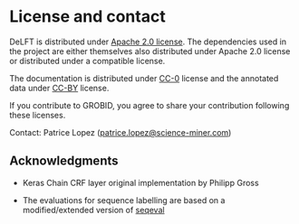 # License and contact

DeLFT is distributed under [Apache 2.0 license](http://www.apache.org/licenses/LICENSE-2.0). The dependencies used in the project are either themselves also distributed under Apache 2.0 license or distributed under a compatible license.

The documentation is distributed under [CC-0](https://creativecommons.org/publicdomain/zero/1.0/) license and the annotated data under [CC-BY](https://creativecommons.org/licenses/by/4.0/) license.

If you contribute to GROBID, you agree to share your contribution following these licenses. 

Contact: Patrice Lopez (<patrice.lopez@science-miner.com>)

## Acknowledgments

* Keras Chain CRF layer original implementation by Philipp Gross

* The evaluations for sequence labelling are based on a modified/extended version of [seqeval](https://github.com/chakki-works/seqeval)

